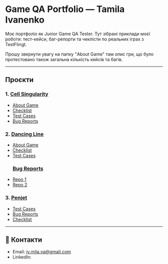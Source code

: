 # Game QA Portfolio — Tamila Ivanenko

Моє портфоліо як Junior Game QA Tester. Тут зібрані приклади моєї роботи: тест-кейси, баг-репорти та чеклісти по реальних іграх з TestFlingt.

Прошу звернути увагу на папку "About Game" там опис гри, що було протестовано також загальна кількість кейсів та багів.

---

## Проєкти

### 1. [Cell Singularity](Cell_Singularity)
- [About Game](Cell_Singularity/About_Game.md)
- [Checklist](Cell_Singularity/Checklist.md)
- [Test Cases](Cell_Singularity/Test_Cases.md)
- [Bug Reports](Cell_Singularity/Bug_Reports.md)

### 2. [Dancing Line](Dancing_Line)
- [About Game](Dancing_Line/About_Game.md)
- [Checklist](Dancing_Line/Checklist.md)
- [Test Cases](Dancing_Line/Test_Cases.md)
  ### [Bug Reports](Dancing_Line)
- [Repo 1](Dancing_Line/Bug_Reports1.md)
- [Repo 2](Dancing_Line/Bug_Reports2.md)

### 3. [Penjet](Penjet)
- [Test Cases](Penjet/Test_Cases.md)
- [Bug Reports](Penjet/Bug_Reports.md)
- [Checklist](Penjet/Checklist.md)

---

## 📧 Контакти
- Email: iv.mila.va@gmail.com
- LinkedIn: 
